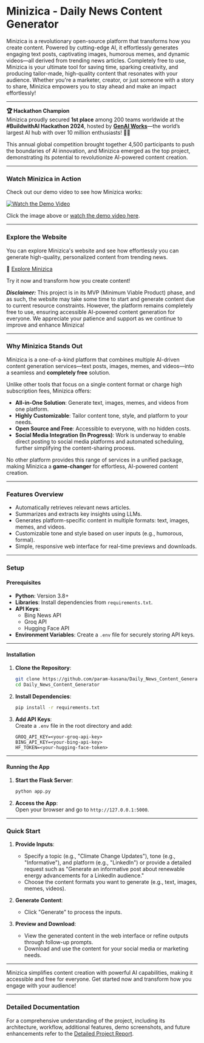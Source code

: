 # **Minizica - Daily News Content Generator**

Minizica is a revolutionary open-source platform that transforms how you create content. Powered by cutting-edge AI, it effortlessly generates engaging text posts, captivating images, humorous memes, and dynamic videos—all derived from trending news articles. Completely free to use, Minizica is your ultimate tool for saving time, sparking creativity, and producing tailor-made, high-quality content that resonates with your audience. Whether you're a marketer, creator, or just someone with a story to share, Minizica empowers you to stay ahead and make an impact effortlessly!

---
**🏆 Hackathon Champion**  
Minizica proudly secured **1st place** among 200 teams worldwide at the **#BuildwithAI Hackathon 2024**, hosted by **[GenAI Works](https://genai.works)**—the world’s largest AI hub with over 10 million enthusiasts! 🚀🎉  

This annual global competition brought together 4,500 participants to push the boundaries of AI innovation, and Minizica emerged as the top project, demonstrating its potential to revolutionize AI-powered content creation.  

---

### **Watch Minizica in Action**

Check out our demo video to see how Minizica works:  

[![Watch the Demo Video](https://img.youtube.com/vi/YNEF4pFb4BU/0.jpg)](https://www.youtube.com/watch?v=YNEF4pFb4BU)  

Click the image above or [watch the demo video here](https://www.youtube.com/watch?v=YNEF4pFb4BU).

---

### **Explore the Website**

You can explore Minizica's website and see how effortlessly you can generate high-quality, personalized content from trending news.  

🔗 [Explore Minizica](https://daily-news-content-generator.onrender.com)  

Try it now and transform how you create content!  

***Disclaimer:*** This project is in its MVP (Minimum Viable Product) phase, and as such, the website may take some time to start and generate content due to current resource constraints. However, the platform remains completely free to use, ensuring accessible AI-powered content generation for everyone. We appreciate your patience and support as we continue to improve and enhance Minizica!   

---

### **Why Minizica Stands Out**

Minizica is a one-of-a-kind platform that combines multiple AI-driven content generation services—text posts, images, memes, and videos—into a seamless and **completely free** solution.  

Unlike other tools that focus on a single content format or charge high subscription fees, Minizica offers:  
- **All-in-One Solution**: Generate text, images, memes, and videos from one platform.  
- **Highly Customizable**: Tailor content tone, style, and platform to your needs.  
- **Open Source and Free**: Accessible to everyone, with no hidden costs.  
- **Social Media Integration (In Progress)**: Work is underway to enable direct posting to social media platforms and automated scheduling, further simplifying the content-sharing process.  

No other platform provides this range of services in a unified package, making Minizica a **game-changer** for effortless, AI-powered content creation.  

---

### **Features Overview**

- Automatically retrieves relevant news articles.
- Summarizes and extracts key insights using LLMs.
- Generates platform-specific content in multiple formats: text, images, memes, and videos.
- Customizable tone and style based on user inputs (e.g., humorous, formal).
- Simple, responsive web interface for real-time previews and downloads.

---

### **Setup**

#### **Prerequisites**

- **Python**: Version 3.8+
- **Libraries**: Install dependencies from `requirements.txt`.
- **API Keys**:
  - Bing News API
  - Groq API
  - Hugging Face API
- **Environment Variables**: Create a `.env` file for securely storing API keys.

---

#### **Installation**

1. **Clone the Repository**:  
   ```bash
   git clone https://github.com/param-kasana/Daily_News_Content_Generator.git
   cd Daily_News_Content_Generator
   ```  

2. **Install Dependencies**:  
   ```bash
   pip install -r requirements.txt
   ```  

3. **Add API Keys**:  
   Create a `.env` file in the root directory and add:  
   ```plaintext
   GROQ_API_KEY=<your-groq-api-key>
   BING_API_KEY=<your-bing-api-key>
   HF_TOKEN=<your-hugging-face-token>
   ```  

---

#### **Running the App**

1. **Start the Flask Server**:  
   ```bash
   python app.py
   ```  

2. **Access the App**:  
   Open your browser and go to `http://127.0.0.1:5000`.

---

### **Quick Start**

1. **Provide Inputs**:  
   - Specify a topic (e.g., "Climate Change Updates"), tone (e.g., "Informative"), and platform (e.g., "LinkedIn") or provide a detailed request such as "Generate an informative post about renewable energy advancements for a LinkedIn audience."  
   - Choose the content formats you want to generate (e.g., text, images, memes, videos).   

2. **Generate Content**:  
   - Click "Generate" to process the inputs.  

3. **Preview and Download**:  
   - View the generated content in the web interface or refine outputs through follow-up prompts.  
   - Download and use the content for your social media or marketing needs.  

---

Minizica simplifies content creation with powerful AI capabilities, making it accessible and free for everyone. Get started now and transform how you engage with your audience!  

---

### **Detailed Documentation**

For a comprehensive understanding of the project, including its architecture, workflow, additional features, demo screenshots, and future
enhancements refer to the [Detailed Project Report](PROJECT_DETAILS.md).  
